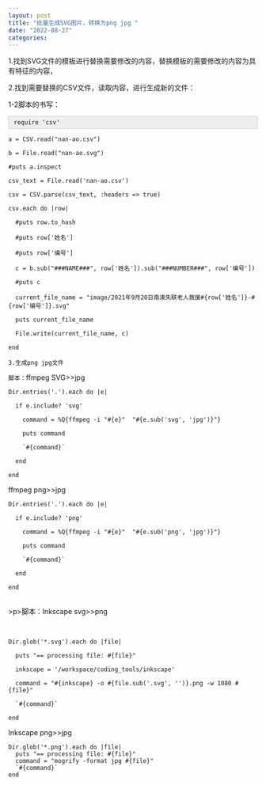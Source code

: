 ```yaml
---
layout: post
title: "批量生成SVG图片，转换为png jpg "
date: "2022-08-27"
categories: 
---
```

<p>1.找到SVG文件的模板进行替换需要修改的内容，替换模板的需要修改的内容为具有特征的内容，</p>

<p>2.找到需要替换的CSV文件，读取内容，进行生成新的文件：</p>

<p>1-2脚本的书写：</p>

<div style="background:#eeeeee;border:1px solid #cccccc;padding:5px 10px;"><code>require &#39;csv&#39;</code></div>

<pre>
<code>a = CSV.read(&quot;nan-ao.csv&quot;)

b = File.read(&quot;nan-ao.svg&quot;)

#puts a.inspect

csv_text = File.read(&#39;nan-ao.csv&#39;)

csv = CSV.parse(csv_text, :headers =&gt; true)

csv.each do |row|

&nbsp; #puts row.to_hash

&nbsp; #puts row[&#39;姓名&#39;]

&nbsp; #puts row[&#39;编号&#39;]

&nbsp; c = b.sub(&quot;###NAME###&quot;, row[&#39;姓名&#39;]).sub(&quot;###NUMBER###&quot;, row[&#39;编号&#39;])

&nbsp; #puts c

&nbsp; current_file_name = &quot;image/2021年9月20日南澳失联老人救援#{row[&#39;姓名&#39;]}-#{row[&#39;编号&#39;]}.svg&quot;

&nbsp; puts current_file_name

&nbsp; File.write(current_file_name, c)

end</code></pre>

<p><code>3.生成png jpg文件</code></p>

<p><code>脚本：</code>ffmpeg SVG&gt;&gt;jpg</p>

<pre>
<code>Dir.entries(&#39;.&#39;).each do |e|

&nbsp; if e.include? &#39;svg&#39;

&nbsp;&nbsp;&nbsp; command = %Q{ffmpeg -i &quot;#{e}&quot;&nbsp; &quot;#{e.sub(&#39;svg&#39;, &#39;jpg&#39;)}&quot;}

&nbsp;&nbsp;&nbsp; puts command

&nbsp;&nbsp;&nbsp; `#{command}`

&nbsp; end

end</code></pre>

<p>ffmpeg png&gt;&gt;jpg</p>

<pre>
<code>Dir.entries(&#39;.&#39;).each do |e|

&nbsp; if e.include? &#39;png&#39;

&nbsp;&nbsp;&nbsp; command = %Q{ffmpeg -i &quot;#{e}&quot;&nbsp; &quot;#{e.sub(&#39;png&#39;, &#39;jpg&#39;)}&quot;}

&nbsp;&nbsp;&nbsp; puts command

&nbsp;&nbsp;&nbsp; `#{command}`

&nbsp; end

end&nbsp;&nbsp;&nbsp;&nbsp;</code></pre>

<p><br />
&gt;p&gt;脚本：Inkscape svg&gt;&gt;png</p>

<p>&nbsp;</p>

<pre>
<code>Dir.glob(&#39;*.svg&#39;).each do |file|

&nbsp; puts &quot;== processing file: #{file}&quot;

&nbsp; inkscape = &#39;/workspace/coding_tools/inkscape&#39;

&nbsp; command = &quot;#{inkscape} -o #{file.sub(&#39;.svg&#39;, &#39;&#39;)}.png -w 1080 #{file}&quot;

&nbsp; `#{command}`

end</code></pre>

<p>Inkscape png&gt;&gt;jpg</p>

<pre class="hljs ruby">
<code><span class="hljs-constant">Dir</span>.glob(<span class="hljs-string">&#39;*.png&#39;</span>).each <span class="hljs-keyword">do</span> |file|
  puts <span class="hljs-string">&quot;== processing file: <span class="hljs-subst">#{file}</span>&quot;</span>
  command = <span class="hljs-string">&quot;mogrify -format jpg <span class="hljs-subst">#{file}</span>&quot;</span>
  <span class="hljs-string">`<span class="hljs-subst">#{command}</span>`</span>
<span class="hljs-keyword">end</span></code></pre>

<p>&nbsp;</p>

<p>&nbsp;</p>


